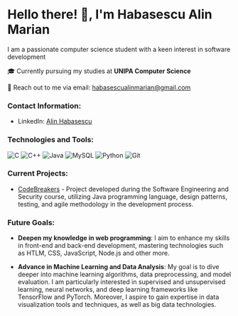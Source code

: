 # Hello there! 👋, I'm Habasescu Alin Marian

I am a passionate computer science student with a keen interest in software development 

🎓 Currently pursuing my studies at **UNIPA Computer Science**

📧 Reach out to me via email: habasescualinmarian@gmail.com

### Contact Information:
- LinkedIn: [Alin Habasescu](https://www.linkedin.com/in/alin-habasescu-14b2b0217/)

### Technologies and Tools:
![C](https://img.shields.io/badge/C-00599C?style=flat-square&logo=c&logoColor=white)
![C++](https://img.shields.io/badge/C++-00599C?style=flat-square&logo=c%2B%2B&logoColor=white)
![Java](https://img.shields.io/badge/Java-ED8B00?style=flat-square&logo=java&logoColor=white)
![MySQL](https://img.shields.io/badge/MySQL-4479A1?style=flat-square&logo=mysql&logoColor=white)
![Python](https://img.shields.io/badge/Python-3776AB?style=flat-square&logo=python&logoColor=white)
![Git](https://img.shields.io/badge/Git-F05032?style=flat-square&logo=git&logoColor=white)
<!--![Linux](https://img.shields.io/badge/Linux-FCC624?style=flat-square&logo=linux&logoColor=black)
![HTML5](https://img.shields.io/badge/HTML5-E34F26?style=flat-square&logo=html5&logoColor=white)
![CSS3](https://img.shields.io/badge/CSS3-1572B6?style=flat-square&logo=css3&logoColor=white)
-->

### Current Projects:
- [CodeBreakers](https://github.com/H-Alin02/CodeBreakers) - Project developed during the Software Engineering and Security course, utilizing Java programming language, design patterns, testing, and agile methodology in the development process. 

### Future Goals:
- **Deepen my knowledge in web programming**: I aim to enhance my skills in front-end and back-end development, mastering technologies such as HTLM, CSS, JavaScript, Node.js and other more.

- **Advance in Machine Learning and Data Analysis**: My goal is to dive deeper into machine learning algorithms, data preprocessing, and model evaluation. I am particularly interested in supervised and unsupervised learning, neural networks, and deep learning frameworks like TensorFlow and PyTorch. Moreover, I aspire to gain expertise in data visualization tools and techniques, as well as big data technologies.

